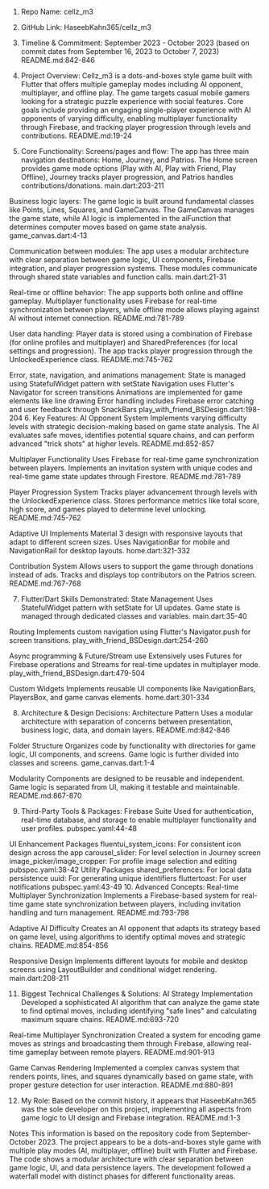 1. Repo Name:
cellz_m3

2. GitHub Link:
HaseebKahn365/cellz_m3

3. Timeline & Commitment:
September 2023 - October 2023 (based on commit dates from September 16, 2023 to October 7, 2023) README.md:842-846

4. Project Overview:
Cellz_m3 is a dots-and-boxes style game built with Flutter that offers multiple gameplay modes including AI opponent, multiplayer, and offline play. The game targets casual mobile gamers looking for a strategic puzzle experience with social features. Core goals include providing an engaging single-player experience with AI opponents of varying difficulty, enabling multiplayer functionality through Firebase, and tracking player progression through levels and contributions. README.md:19-24

5. Core Functionality:
Screens/pages and flow:
The app has three main navigation destinations: Home, Journey, and Patrios. The Home screen provides game mode options (Play with AI, Play with Friend, Play Offline), Journey tracks player progression, and Patrios handles contributions/donations. main.dart:203-211

Business logic layers:
The game logic is built around fundamental classes like Points, Lines, Squares, and GameCanvas. The GameCanvas manages the game state, while AI logic is implemented in the aiFunction that determines computer moves based on game state analysis. game_canvas.dart:4-13

Communication between modules:
The app uses a modular architecture with clear separation between game logic, UI components, Firebase integration, and player progression systems. These modules communicate through shared state variables and function calls. main.dart:21-31

Real-time or offline behavior:
The app supports both online and offline gameplay. Multiplayer functionality uses Firebase for real-time synchronization between players, while offline mode allows playing against AI without internet connection. README.md:781-789

User data handling:
Player data is stored using a combination of Firebase (for online profiles and multiplayer) and SharedPreferences (for local settings and progression). The app tracks player progression through the UnlockedExperience class. README.md:745-762

Error, state, navigation, and animations management:
State is managed using StatefulWidget pattern with setState
Navigation uses Flutter's Navigator for screen transitions
Animations are implemented for game elements like line drawing
Error handling includes Firebase error catching and user feedback through SnackBars play_with_friend_BSDesign.dart:198-204
6. Key Features:
AI Opponent System
Implements varying difficulty levels with strategic decision-making based on game state analysis. The AI evaluates safe moves, identifies potential square chains, and can perform advanced "trick shots" at higher levels. README.md:852-857

Multiplayer Functionality
Uses Firebase for real-time game synchronization between players. Implements an invitation system with unique codes and real-time game state updates through Firestore. README.md:781-789

Player Progression System
Tracks player advancement through levels with the UnlockedExperience class. Stores performance metrics like total score, high score, and games played to determine level unlocking. README.md:745-762

Adaptive UI
Implements Material 3 design with responsive layouts that adapt to different screen sizes. Uses NavigationBar for mobile and NavigationRail for desktop layouts. home.dart:321-332

Contribution System
Allows users to support the game through donations instead of ads. Tracks and displays top contributors on the Patrios screen. README.md:767-768

7. Flutter/Dart Skills Demonstrated:
State Management
Uses StatefulWidget pattern with setState for UI updates. Game state is managed through dedicated classes and variables. main.dart:35-40

Routing
Implements custom navigation using Flutter's Navigator.push for screen transitions. play_with_friend_BSDesign.dart:254-260

Async programming & Future/Stream use
Extensively uses Futures for Firebase operations and Streams for real-time updates in multiplayer mode. play_with_friend_BSDesign.dart:479-504

Custom Widgets
Implements reusable UI components like NavigationBars, PlayersBox, and game canvas elements. home.dart:301-334

8. Architecture & Design Decisions:
Architecture Pattern
Uses a modular architecture with separation of concerns between presentation, business logic, data, and domain layers. README.md:842-846

Folder Structure
Organizes code by functionality with directories for game logic, UI components, and screens. Game logic is further divided into classes and screens. game_canvas.dart:1-4

Modularity
Components are designed to be reusable and independent. Game logic is separated from UI, making it testable and maintainable. README.md:867-870

9. Third-Party Tools & Packages:
Firebase Suite
Used for authentication, real-time database, and storage to enable multiplayer functionality and user profiles. pubspec.yaml:44-48

UI Enhancement Packages
fluentui_system_icons: For consistent icon design across the app
carousel_slider: For level selection in Journey screen
image_picker/image_cropper: For profile image selection and editing pubspec.yaml:38-42
Utility Packages
shared_preferences: For local data persistence
uuid: For generating unique identifiers
fluttertoast: For user notifications pubspec.yaml:43-49
10. Advanced Concepts:
Real-time Multiplayer Synchronization
Implements a Firebase-based system for real-time game state synchronization between players, including invitation handling and turn management. README.md:793-798

Adaptive AI Difficulty
Creates an AI opponent that adapts its strategy based on game level, using algorithms to identify optimal moves and strategic chains. README.md:854-856

Responsive Design
Implements different layouts for mobile and desktop screens using LayoutBuilder and conditional widget rendering. main.dart:208-211

11. Biggest Technical Challenges & Solutions:
AI Strategy Implementation
Developed a sophisticated AI algorithm that can analyze the game state to find optimal moves, including identifying "safe lines" and calculating maximum square chains. README.md:693-720

Real-time Multiplayer Synchronization
Created a system for encoding game moves as strings and broadcasting them through Firebase, allowing real-time gameplay between remote players. README.md:901-913

Game Canvas Rendering
Implemented a complex canvas system that renders points, lines, and squares dynamically based on game state, with proper gesture detection for user interaction. README.md:880-891

12. My Role:
Based on the commit history, it appears that HaseebKahn365 was the sole developer on this project, implementing all aspects from game logic to UI design and Firebase integration. README.md:1-3

Notes
This information is based on the repository code from September-October 2023. The project appears to be a dots-and-boxes style game with multiple play modes (AI, multiplayer, offline) built with Flutter and Firebase. The code shows a modular architecture with clear separation between game logic, UI, and data persistence layers. The development followed a waterfall model with distinct phases for different functionality areas.